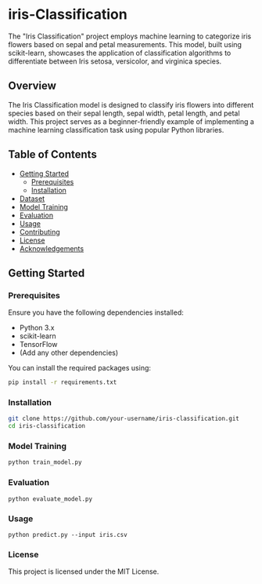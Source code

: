 # iris-Classification
 The "Iris Classification" project employs machine learning to categorize iris flowers based on sepal and petal measurements. This model, built using scikit-learn, showcases the application of classification algorithms to differentiate between Iris setosa, versicolor, and virginica species.

## Overview

The Iris Classification model is designed to classify iris flowers into different species based on their sepal length, sepal width, petal length, and petal width. This project serves as a beginner-friendly example of implementing a machine learning classification task using popular Python libraries.

## Table of Contents

- [Getting Started](#getting-started)
  - [Prerequisites](#prerequisites)
  - [Installation](#installation)
- [Dataset](#dataset)
- [Model Training](#model-training)
- [Evaluation](#evaluation)
- [Usage](#usage)
- [Contributing](#contributing)
- [License](#license)
- [Acknowledgements](#acknowledgements)

## Getting Started

### Prerequisites

Ensure you have the following dependencies installed:

- Python 3.x
- scikit-learn
- TensorFlow
- (Add any other dependencies)

You can install the required packages using:

```bash
pip install -r requirements.txt
```
### Installation 
```bash
git clone https://github.com/your-username/iris-classification.git
cd iris-classification
```
### Model Training
```bash
python train_model.py
```
### Evaluation
```
python evaluate_model.py
```
### Usage
```
python predict.py --input iris.csv
```
### License
This project is licensed under the MIT License.
